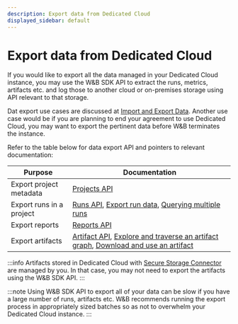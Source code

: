 ```yaml
---
description: Export data from Dedicated Cloud
displayed_sidebar: default
---
```


# Export data from Dedicated Cloud

If you would like to export all the data managed in your Dedicated Cloud instance, you may use the W&B SDK API to extract the runs, metrics, artifacts etc. and log those to another cloud or on-premises storage using API relevant to that storage. 

Dat export use cases are discussed at [Import and Export Data](../track/public-api-guide#export-data). Another use case would be if you are planning to end your agreement to use Dedicated Cloud, you may want to export the pertinent data before W&B terminates the instance.

Refer to the table below for data export API and pointers to relevant documentation:

| Purpose | Documentation |
|---------|---------------|
| Export project metadata | [Projects API](../../ref/python/public-api/api#projects) |
| Export runs in a project | [Runs API](../../ref/python/public-api/api#runs), [Export run data](../track/public-api-guide#export-run-data), [Querying multiple runs](../track/public-api-guide#querying-multiple-runs) |
| Export reports | [Reports API](../../ref/python/public-api/api#reports) |
| Export artifacts | [Artifact API](../../ref/python/public-api/api#artifact), [Explore and traverse an artifact graph](../artifacts/explore-and-traverse-an-artifact-graph#traverse-an-artifact-programmatically), [Download and use an artifact](../artifacts/download-and-use-an-artifact#download-and-use-an-artifact-stored-on-wb) |

:::info
Artifacts stored in Dedicated Cloud with [Secure Storage Connector](./secure-storage-connector) are managed by you. In that case, you may not need to export the artifacts using the W&B SDK API.
:::

:::note
Using W&B SDK API to export all of your data can be slow if you have a large number of runs, artifacts etc. W&B recommends running the export process in appropriately sized batches so as not to overwhelm your Dedicated Cloud instance.
:::